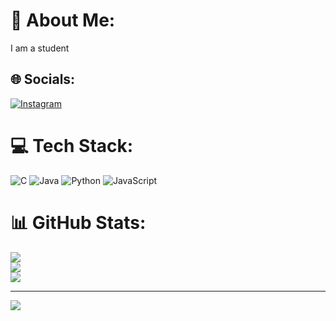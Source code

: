 # 💫 About Me:
I am a student


## 🌐 Socials:
[![Instagram](https://img.shields.io/badge/Instagram-%23E4405F.svg?logo=Instagram&logoColor=white)](https://instagram.com/niveditha__siddaraju) 

# 💻 Tech Stack:
![C](https://img.shields.io/badge/c-%2300599C.svg?style=for-the-badge&logo=c&logoColor=white) ![Java](https://img.shields.io/badge/java-%23ED8B00.svg?style=for-the-badge&logo=openjdk&logoColor=white) ![Python](https://img.shields.io/badge/python-3670A0?style=for-the-badge&logo=python&logoColor=ffdd54) ![JavaScript](https://img.shields.io/badge/javascript-%23323330.svg?style=for-the-badge&logo=javascript&logoColor=%23F7DF1E)
# 📊 GitHub Stats:
![](https://github-readme-stats.vercel.app/api?username=nivedithasiddaraju&theme=vue-dark&hide_border=false&include_all_commits=false&count_private=false)<br/>
![](https://github-readme-streak-stats.herokuapp.com/?user=nivedithasiddaraju&theme=vue-dark&hide_border=false)<br/>
![](https://github-readme-stats.vercel.app/api/top-langs/?username=nivedithasiddaraju&theme=vue-dark&hide_border=false&include_all_commits=false&count_private=false&layout=compact)

---
[![](https://visitcount.itsvg.in/api?id=nivedithasiddaraju&icon=0&color=0)](https://visitcount.itsvg.in)

<!-- Proudly created with GPRM ( https://gprm.itsvg.in ) -->
